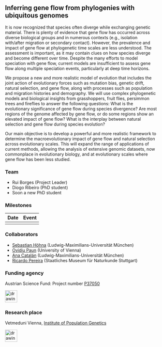 ## Inferring gene flow from phylogenies with ubiquitous genomes

It is now recognized that species often diverge while exchanging genetic material. There is plenty of evidence that gene flow has occurred across diverse biological groups and in numerous contexts (e.g., isolation with/after migration or secondary contact). However, the prevalence and impact of gene flow at phylogenetic time scales are less understood. The assessment is important, as it may contain clues on how species diverge and become different over time. Despite the many efforts to model speciation with gene flow, current models are insufficient to assess gene flow along multiple speciation events, particularly at deep time horizons. 

We propose a new and more realistic model of evolution that includes the joint action of evolutionary forces such as mutation bias, genetic drift, natural selection, and gene flow, along with processes such as population and migration histories and demography. We will use complex phylogenetic models and biological insights from grasshoppers, fruit flies, persimmon trees and fireflies to answer the following questions: What is the evolutionary significance of gene flow during species divergence? Are most regions of the genome affected by gene flow, or do some regions show an elevated impact of gene flow? What is the interplay between natural selection and gene flow during species evolution? 

Our main objective is to develop a powerful and more realistic framework to determine the macroevolutionary impact of gene flow and natural selection across evolutionary scales. This will expand the range of applications of current methods, allowing the analysis of extensive genomic datasets, now commonplace in evolutionary biology, and at evolutionary scales where gene flow has been less studied. 

### Team

* Rui Borges (Project Leader)
* Diogo Ribeiro (PhD student)
* Soon a new PhD student

  
### Milestones

| Date  | Event  |
|---|---|
|    |   |



### Collaborators

* [Sebastian Höhna](https://hoehnalab.github.io//) (Ludwig-Maximilians-Universität München)
* [Ovidiu Paun](https://plantgenomics.univie.ac.at/about-us/group-members/ovidiu-paun/) (University of Vienna)
* [Ana Catalán](https://www.anacatalan-evolution.com/) (Ludwig-Maximilians-Universität München)
* [Ricardo Pereira](https://www.naturkundemuseum-bw.de/en/research/zoology/department-zoology/ricardo-pereira) (Staatliches Museum für Naturkunde Stuttgart)

### Funding agency

Austrian Science Fund: Project number [P37050](https://www.fwf.ac.at/forschungsradar/10.55776/P37050)

<img src="https://www.fwf.ac.at/fileadmin/Website/Logos/FWF_Logo.png" alt="drawing" height="40"/>



### Research place

Vetmeduni Vienna, [Institute of Population Genetics](https://www.vetmeduni.ac.at/en/population-genetics/)

<img src="https://encrypted-tbn0.gstatic.com/images?q=tbn:ANd9GcTqtEqWVgoHFUFuLA1IAJvk4-msp4ogQmS51dZiL7ik4z8KM5ZsLvSVWayBAB_ktNuCFw&usqp=CAU" alt="drawing" height="40"/>
